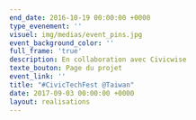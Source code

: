 ```yaml
---
end_date: 2016-10-19 00:00:00 +0000
type_evenement: ''
visuel: img/medias/event_pins.jpg
event_background_color: ''
full_frame: 'true'
description: En collaboration avec Civicwise
texte_bouton: Page du projet
event_link: ''
title: "#CivicTechFest @Taiwan"
date: 2017-09-03 00:00:00 +0000
layout: realisations
---
```

